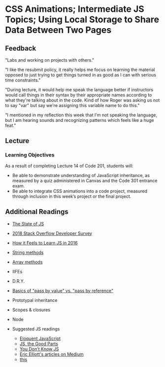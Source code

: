 
# CSS Animations; Intermediate JS Topics; Using Local Storage to Share Data Between Two Pages


## Feedback

"Labs and working on projects with others."

"I like the resubmit policy, it really helps me focus on learning the material opposed to just trying to get things turned in as good as I can with serious time constraints."

"During lecture, it would help me speak the language better if instructors would call things in their syntax by their appropriate names according to what they're talking about in the code. Kind of how Roger was asking us not to say "var" but say we're assigning this variable name to do this."

"I mentioned in my reflection this week that I'm not speaking the language, but I am hearing sounds and recognizing patterns which feels like a huge feat."



## Lecture

### Learning Objectives

As a result of completing Lecture 14 of Code 201, students will:

- Be able to demonstrate understanding of JavaScript inheritance, as measured by a quiz administered in Canvas and the Code 301 entrance exam.
- Be able to integrate CSS animations into a code project, measured through inclusion in this week’s project or the final project.

## Additional Readings

- [The State of JS](http://stateofjs.com)
- [2018 Stack Overflow Developer Survey](https://insights.stackoverflow.com/survey/2018)
- [How it Feels to Learn JS in 2016](https://hackernoon.com/how-it-feels-to-learn-javascript-in-2016-d3a717dd577f#.ygr5pmdqy)
- [String methods](https://developer.mozilla.org/en-US/docs/Web/JavaScript/Reference/Global_Objects/String)
- [Array methods](https://developer.mozilla.org/en-US/docs/Web/JavaScript/Reference/Global_Objects/Array)
- IIFEs
- D.R.Y.
- [Basics of "pass by value" vs. "pass by reference"](https://codeburst.io/explaining-value-vs-reference-in-javascript-647a975e12a0)
- Prototypal inheritance
- Scopes & closures
- Node

- Suggested JS readings
  - [Eloquent JavaScript](http://eloquentjavascript.net/)
  - [JS, the Good Parts](http://shop.oreilly.com/product/9780596517748.do)
  - [You Don't Know JS](https://github.com/getify/You-Dont-Know-JS)
  - [Eric Elliott's articles on Medium](https://medium.com/@_ericelliott)
  - [this](http://rainsoft.io/gentle-explanation-of-this-in-javascript)
